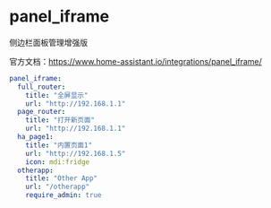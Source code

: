 # panel_iframe
侧边栏面板管理增强版

官方文档：https://www.home-assistant.io/integrations/panel_iframe/


```yaml
panel_iframe:
  full_router:
    title: "全屏显示"
    url: "http://192.168.1.1"
  page_router:
    title: "打开新页面"
    url: "http://192.168.1.1"
  ha_page1:
    title: "内置页面1"
    url: "http://192.168.1.5"
    icon: mdi:fridge
  otherapp:
    title: "Other App"
    url: "/otherapp"
    require_admin: true
```